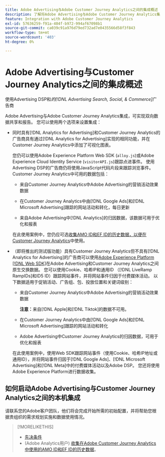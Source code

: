 ```yaml
---
title: Adobe Advertising与Adobe Customer Journey Analytics之间的集成概述
description: 了解将Adobe Advertising与Adobe Customer Journey Analytics集成的选项。
feature: Integration with Adobe Customer Journey Analytics
exl-id: 57636259-f91a-404f-b972-994af67098b1
source-git-commit: ca039c91a976d79ed732ad7e0435566d58f3f843
workflow-type: tm+mt
source-wordcount: '403'
ht-degree: 0%

---
```


# Adobe Advertising与Customer Journey Analytics之间的集成概述

<!-- title? If I change, change refs throughout -->

使用Advertising DSP和&#x200B;*的[!DNL Advertising Search, Social, & Commerce]*&#x200B;广告商

Adobe Advertising与Adobe Customer Journey Analytics集成，可实现双向数据共享和报告。 您可以使用两个选项来设置集成：

* 同时具有[!DNL Analytics for Advertising]和Customer Journey Analytics的广告商具有通过[!DNL Analytics for Advertising]实现的相同功能，并在Customer Journey Analytics中添加了可视化图表。

  您仍可以使用Adobe Experience Platform Web SDK (`alloy.js`)或Adobe Experience Cloud Identity Service (`visitorAPI.js`)跟踪点进事件。 使用Advertising DSP的广告商仍将使用JavaScript代码片段来跟踪浏览事件。 Customer Journey Analytics中可用的数据包括：

   * 来自Customer Journey Analytics中Adobe Advertising的营销活动效果数据

   * 在Customer Journey Analytics中由[!DNL Google Ads]和[!DNL Microsoft Advertising]跟踪的网站活动和转化，每日更新

   * 来自Adobe Advertising中[!DNL Analytics]的归因数据，该数据可用于优化和报表

  在此使用案例中，您仍应可选[收集AMO ID和EF ID的历史数据，以便在Customer Journey Analytics](/help/integrations/analytics/rvars-to-evars.md)中使用。

<!--
  In this use case, you don't need to perform any extra steps except to optionally [collect historical data for AMO IDs and EF IDs for use in Customer Journey Analytics](/help/integrations/analytics/rvars-to-evars.md).
-->

* （即将推出的测试版功能）具有Customer Journey Analytics但不具有[!DNL Analytics for Advertising]的广告商可以使用[Adobe Experience Platform [!DNL Web SDK]](https://experienceleague.adobe.com/docs/experience-platform/edge/home.html?lang=zh-Hans)在Adobe Advertising和Customer Journey Analytics之间原生交换数据。 您可以使用Cookie、哈希IP和通用ID （[!DNL LiveRamp RampIDs]和ID5 ID）跟踪网站事件，并将网站事件归因于付费媒体活动。 以下数据适用于促销活动、广告组、包、投放位置和关键词级别：

   * 来自Customer Journey Analytics中Adobe Advertising的营销活动效果数据

     **注意：**&#x200B;来自[!DNL Apple]和[!DNL Tiktok]的数据不可用。

   * 在Customer Journey Analytics中由[!DNL Google Ads]和[!DNL Microsoft Advertising]跟踪的网站活动和转化

   * Adobe Advertising中Customer Journey Analytics的归因数据，可用于优化和报表

  在此使用案例中，使用Web SDK跟踪网站事件（使用Cookie、哈希IP地址或通用ID），并将网站事件归因于[!DNL Google Ads]、[!DNL Microsoft Advertising]和[!DNL Meta]中的付费媒体活动以及Adobe DSP。 您还将使用Adobe Experience Platform进行数据收集。

## 如何启动Adobe Advertising与Customer Journey Analytics之间的本机集成

请联系您的Adobe客户团队，他们将会完成开始所需的初始配置，并将帮助您根据贵组织的需求规划实施和数据使用情况。

>[!MORELIKETHIS]
>
>* [先决条件](prerequisites.md)
>* (Adobe Analytics用户) [收集在Adobe Customer Journey Analytics中使用的AMO ID和EF ID的历史数据](/help/integrations/analytics/rvars-to-evars.md)。
